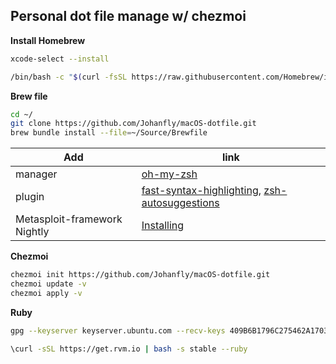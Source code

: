## Personal dot file manage w/ chezmoi

**Install Homebrew**

```bash
xcode-select --install
```

```bash
/bin/bash -c "$(curl -fsSL https://raw.githubusercontent.com/Homebrew/install/HEAD/install.sh)"
```


**Brew file**

```bash
cd ~/
git clone https://github.com/Johanfly/macOS-dotfile.git
brew bundle install --file=~/Source/Brewfile
```

| Add | link |
|----|----|
| manager | [oh-my-zsh](https://github.com/ohmyzsh/ohmyzsh) |
| plugin | [fast-syntax-highlighting](https://github.com/zdharma-continuum/fast-syntax-highlighting), [zsh-autosuggestions](https://github.com/zsh-users/zsh-autosuggestions) |
| Metasploit-framework Nightly | [Installing](https://docs.metasploit.com/docs/using-metasploit/getting-started/nightly-installers.html) |


**Chezmoi**

```bash
chezmoi init https://github.com/Johanfly/macOS-dotfile.git
chezmoi update -v
chezmoi apply -v
```


**Ruby**

```bash
gpg --keyserver keyserver.ubuntu.com --recv-keys 409B6B1796C275462A1703113804BB82D39DC0E3 7D2BAF1CF37B13E2069D6956105BD0E739499BDB
```

```bash
\curl -sSL https://get.rvm.io | bash -s stable --ruby
```


